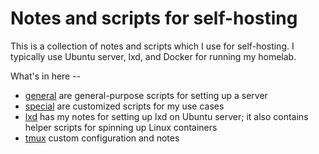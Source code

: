 # Notes and scripts for self-hosting

This is a collection of notes and scripts which I use for self-hosting.  I typically use Ubuntu server, lxd, and Docker for running my homelab.

What's in here --

* [general](general) are general-purpose scripts for setting up a server
* [special](special) are customized scripts for my use cases
* [lxd](lxd) has my notes for setting up lxd on Ubuntu server; it also contains helper scripts for spinning up Linux containers
* [tmux](tmux) custom configuration and notes
